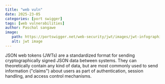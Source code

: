 ```yaml
---
title: "web vuln"
date: 2025-23-05
categories: [port swigger]
tags: [web vulnerabilities]
author: Paschal sangawe
image:
   path: https://portswigger.net/web-security/jwt/images/jwt-infographic.jpg
   alt: jwt image
---
```

 
 JSON web tokens (JWTs) are a standardized format for sending cryptographically signed JSON data between systems. They can theoretically contain any kind of data, but are most commonly used to send information ("claims") about users as part of authentication, session handling, and access control mechanisms. 
 